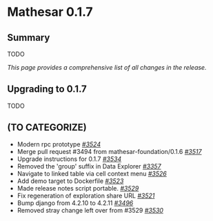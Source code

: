 # Mathesar 0.1.7

## Summary

TODO

_This page provides a comprehensive list of all changes in the release._

## Upgrading to 0.1.7

TODO

<!-- ## Security fixes -->


<!-- ## Breaking changes -->
<!-- (This section lists any breaking changes to publicly exposed and documented machine interfaces to Mathesar such as the API or DB functions) -->


<!-- ## Improvements -->
<!-- (Each feature within this section should have its own level-three heading) -->


<!-- ## Groundwork -->
<!-- (Use this section to list any incremental work done on still-incomplete changes) -->


<!-- ## Bug fixes -->


<!-- ## Documentation -->


<!-- ## Maintenance -->



## (TO CATEGORIZE)

- Modern rpc prototype _[#3524](https://github.com/mathesar-foundation/mathesar/pull/3524 "Modern rpc prototype")_
- Merge pull request #3494 from mathesar-foundation/0.1.6 _[#3517](https://github.com/mathesar-foundation/mathesar/pull/3517 "Merge pull request #3494 from mathesar-foundation/0.1.6")_
- Upgrade instructions for 0.1.7 _[#3534](https://github.com/mathesar-foundation/mathesar/pull/3534 "Upgrade instructions for 0.1.7")_
- Removed the 'group' suffix in Data Explorer _[#3357](https://github.com/mathesar-foundation/mathesar/pull/3357 "Removed the 'group' suffix in Data Explorer")_
-  Navigate to linked table via cell context menu  _[#3526](https://github.com/mathesar-foundation/mathesar/pull/3526 " Navigate to linked table via cell context menu ")_
- Add demo target to Dockerfile _[#3523](https://github.com/mathesar-foundation/mathesar/pull/3523 "Add demo target to Dockerfile")_
- Made release notes script portable. _[#3529](https://github.com/mathesar-foundation/mathesar/pull/3529 "Made release notes script portable.")_
- Fix regeneration of exploration share URL _[#3521](https://github.com/mathesar-foundation/mathesar/pull/3521 "Fix regeneration of exploration share URL")_
- Bump django from 4.2.10 to 4.2.11 _[#3496](https://github.com/mathesar-foundation/mathesar/pull/3496 "Bump django from 4.2.10 to 4.2.11")_
- Removed stray change left over from #3529 _[#3530](https://github.com/mathesar-foundation/mathesar/pull/3530 "Removed stray change left over from #3529")_


